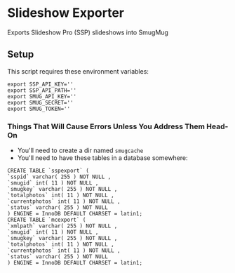 # Slideshow Exporter
Exports Slideshow Pro (SSP) slideshows into SmugMug

## Setup
This script requires these environment variables:
```
export SSP_API_KEY=''
export SSP_API_PATH=''
export SMUG_API_KEY=''
export SMUG_SECRET=''
export SMUG_TOKEN=''
```

### Things That Will Cause Errors Unless You Address Them Head-On
* You'll need to create a dir named `smugcache`
* You'll need to have these tables in a database somewhere:
```
CREATE TABLE `sspexport` (
`sspid` varchar( 255 ) NOT NULL ,
`smugid` int( 11 ) NOT NULL ,
`smugkey` varchar( 255 ) NOT NULL ,
`totalphotos` int( 11 ) NOT NULL ,
`currentphotos` int( 11 ) NOT NULL ,
`status` varchar( 255 ) NOT NULL
) ENGINE = InnoDB DEFAULT CHARSET = latin1;
CREATE TABLE `mcexport` (
`xmlpath` varchar( 255 ) NOT NULL ,
`smugid` int( 11 ) NOT NULL ,
`smugkey` varchar( 255 ) NOT NULL ,
`totalphotos` int( 11 ) NOT NULL ,
`currentphotos` int( 11 ) NOT NULL ,
`status` varchar( 255 ) NOT NULL
) ENGINE = InnoDB DEFAULT CHARSET = latin1;
```
